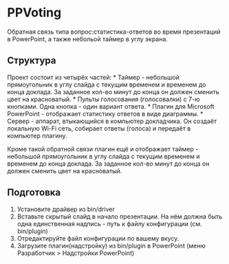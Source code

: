 # PPVoting
Обратная связь типа вопрос:статистика-ответов во время презентаций в PowerPoint, а также небольой таймер в углу экрана.


## Структура

Проект состоит из четырёх частей:
    * Таймер - небольшой прямоугольник в углу слайда с текущим временем и временем до конца доклада. За заданное кол-во минут до конца он должен сменить цвет на красноватый.
    * Пульты голосования (голосовалки) с 7-ю кнопками. Одна кнопка - один вариант ответа.
    * Плагин для Microsoft PowerPoint - отображает статистику ответов в виде диаграммы.
    * Сервер - аппарат, втыкающийся в компьютер докладчика. Он создаёт локальную Wi-Fi сеть, собирает ответы (голоса) и передаёт в компьютер плагину.

Кроме такой обратной связи плагин ещё и отображает таймер - небольшой прямоугольник в углу слайда с текущим временем и временем до конца доклада. За заданное кол-во минут до конца он должен сменить цвет на красноватый.


## Подготовка

1. Установите драйвер из bin/driver
2. Вставьте скрытый слайд в начало презентации. На нём должна быть одна единственная надпись - путь к файлу конфигурации (см. bin/plugin)
3. Отредактируйте файл конфигурации по вашему вкусу.
4. Загрузите плагин(надстройку) из bin/plugin в PowerPoint (меню Разработчик > Надстройки PowerPoint)

